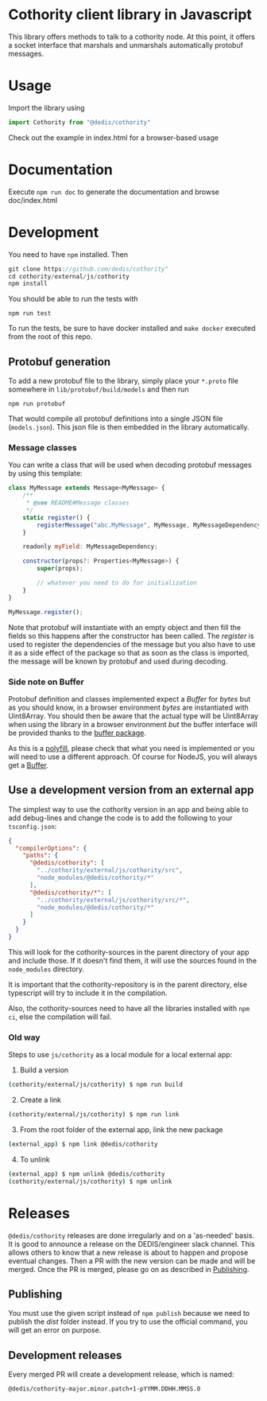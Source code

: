# Cothority client library in Javascript

This library offers methods to talk to a cothority node. At this point, it
offers a socket interface that marshals and unmarshals automatically protobuf
messages.

# Usage

Import the library using
```js
import Cothority from "@dedis/cothority"
```

Check out the example in index.html for a browser-based usage

# Documentation

Execute `npm run doc` to generate the documentation and browse doc/index.html

# Development

You need to have `npm` installed. Then
```go
git clone https://github.com/dedis/cothority"
cd cothority/external/js/cothority
npm install
```

You should be able to run the tests with 
```
npm run test
```

To run the tests, be sure to have docker installed and `make docker` executed from the root of this repo.

## Protobuf generation

To add a new protobuf file to the library, simply place your `*.proto` file
somewhere in `lib/protobuf/build/models` and then run 
```
npm run protobuf
```

That would compile all protobuf definitions into a single JSON file
(`models.json`). This json file is then embedded in the library automatically.

### Message classes

You can write a class that will be used when decoding protobuf messages by using
this template:
```javascript
class MyMessage extends Message<MyMessage> {
    /**
     * @see README#Message classes
     */
    static register() {
        registerMessage("abc.MyMessage", MyMessage, MyMessageDependency);
    }

    readonly myField: MyMessageDependency;

    constructor(props?: Properties<MyMessage>) {
        super(props);

        // whatever you need to do for initialization
    }
}

MyMessage.register();
```

Note that protobuf will instantiate with an empty object and then fill the fields
so this happens after the constructor has been called.
The _register_ is used to register the dependencies of the message but you also
have to use it as a side effect of the package so that as soon as the class is
imported, the message will be known by protobuf and used during decoding.

### Side note on Buffer

Protobuf definition and classes implemented expect a _Buffer_ for _bytes_ but
as you should know, in a browser environment _bytes_ are instantiated with
Uint8Array. You should then be aware that the actual type will be Uint8Array
when using the library in a browser environment *but* the buffer interface
will be provided thanks to the [buffer package](https://www.npmjs.com/package/buffer).

As this is a [polyfill](https://remysharp.com/2010/10/08/what-is-a-polyfill), please
check that what you need is implemented or you will need to use a different approach. Of
course for NodeJS, you will always get a [Buffer](https://nodejs.org/api/buffer.html).

## Use a development version from an external app

The simplest way to use the cothority version in an app and being able to 
add debug-lines and change the code is to add the following to your
`tsconfig.json`:

```json
{
  "compilerOptions": {
    "paths": {
      "@dedis/cothority": [
        "../cothority/external/js/cothority/src",
        "node_modules/@dedis/cothority/*"
      ],
      "@dedis/cothority/*": [
        "../cothority/external/js/cothority/src/*",
        "node_modules/@dedis/cothority/*"
      ]
    }
  }
}
```

This will look for the cothority-sources in the parent directory of your app and
include those. If it doesn't find them, it will use the sources found in the `node_modules`
directory.

It is important that the cothority-repository is in the parent directory, else
typescript will try to include it in the compilation.

Also, the cothority-sources need to have all the libraries installed with
`npm ci`, else the compilation will fail.

### Old way

Steps to use `js/cothority` as a local module for a local external app:

1) Build a version

```bash
(cothority/external/js/cothority) $ npm run build
```

2) Create a link

```bash
(cothority/external/js/cothority) $ npm run link
```

3) From the root folder of the external app, link the new package

```bash
(external_app) $ npm link @dedis/cothority
```

4) To unlink

```bash
(external_app) $ npm unlink @dedis/cothority
(cothority/external/js/cothority) $ npm unlink
```

# Releases

`@dedis/cothority` releases are done irregularly and on a 'as-needed' basis.
It is good to announce a release on the DEDIS/engineer slack channel.
This allows others to know that a new release is about to happen and propose
eventual changes.
Then a PR with the new version can be made and will be merged.
Once the PR is merged, please go on as described in [Publishing](#Publishing). 

## Publishing

You must use the given script instead of `npm publish` because we need to publish
the _dist_ folder instead. If you try to use the official command, you will get
an error on purpose.

## Development releases

Every merged PR will create a development release, which is named:

```
@dedis/cothority-major.minor.patch+1-pYYMM.DDHH.MMSS.0

```
